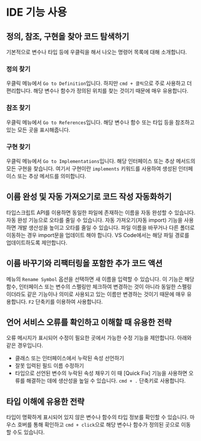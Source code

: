 # IDE 기능 사용
## 정의, 참조, 구현을 찾아 코드 탐색하기
기본적으로 변수나 타입 등에 우클릭을 해서 나오는 명령어 목록에 대해 소개합니다.
### 정의 찾기
우클릭 메뉴에서 `Go to Definition`입니다.
하지만 `cmd + 클릭`으로 주로 사용하고 더 편리합니다.
해당 변수나 함수가 정의된 위치를 찾는 것이기 때문에 매우 유용합니다.
### 참조 찾기
우클릭 메뉴에서 `Go to References`입니다.
해당 변수나 함수 또는 타입 등을 참조하고 있는 모든 곳을 표시해줍니다.
### 구현 찾기
우클릭 메뉴에서 `Go to Implementations`입니다.
해당 인터페이스 또는 추상 메서드의 모든 구현을 찾습니다.
여기서 구현이란 `implements` 키워드를 사용하여 생성된 인터페이스 또는 추상 메서드를 의미합니다.
## 이름 완성 및 자동 가져오기로 코드 작성 자동화하기
타입스크립트 API를 이용하면 동일한 파일에 존재하는 이름을 자동 완성할 수 있습니다. 자동 완성 기능으로 오타를 줄일 수 있습니다.
자동 가져오기(자동 import) 기능을 사용하면 개발 생산성을 높이고 오타를 줄일 수 있습니다.
파일 이름을 바꾸거나 다른 폴더로 이동하는 경우 import문을 업데이트 해야 합니다. VS Code에서는 해당 파일 경로를 업데이트하도록 제안합니다.
## 이름 바꾸기와 리팩터링을 포함한 추가 코드 액션
메뉴의 `Rename Symbol` 옵션을 선택하면 새 이름을 입력할 수 있습니다. 이 기능은 해당 함수, 인터페이스 또는 변수의 스펠링만 체크하여 변경하는 것이 아니라 동일한 스펠링이더라도 같은 기능이나 의미로 사용되고 있는 이름만 변경하는 것이기 때문에 매우 유용합니다. `F2` 단축키를 이용하여 사용합니다.
## 언어 서비스 오류를 확인하고 이해할 때 유용한 전략
오류 메시지가 표시되어 수정이 필요한 곳에서 가능한 수정 기능을 제안합니다.
아래와 같은 경우입니다.
- 클래스 또는 인터페이스에서 누락된 속성 선언하기
- 잘못 입력된 필드 이름 수정하기
- 타입으로 선언된 변수의 누락된 속성 채우기
이 때 [Quick Fix] 기능을 사용하면 오류를 해결하는 데에 생산성을 높일 수 있습니다. `cmd + .` 단축키로 사용합니다.
## 타입 이해에 유용한 전략
타입이 명확하게 표시되어 있지 않은 변수나 함수의 타입 정보를 확인할 수 있습니다.
마우스 호버를 통해 확인하고 `cmd + click`으로 해당 변수나 함수가 정의된 곳으로 이동할 수도 있습니다.